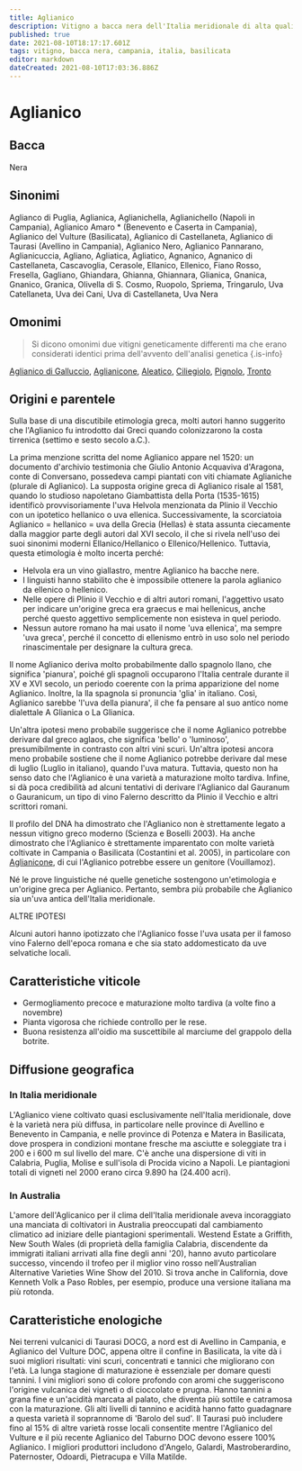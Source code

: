 ```yaml
---
title: Aglianico
description: Vitigno a bacca nera dell'Italia meridionale di alta qualità, a maturazione tardiva, tannico e degno di invecchiamento.
published: true
date: 2021-08-10T18:17:17.601Z
tags: vitigno, bacca nera, campania, italia, basilicata
editor: markdown
dateCreated: 2021-08-10T17:03:36.886Z
---
```


# Aglianico

## Bacca
Nera

## Sinonimi
Aglianco di Puglia, Aglianica, Aglianichella, Aglianichello (Napoli in Campania), Aglianico Amaro * (Benevento e Caserta in Campania), Aglianico del Vulture (Basilicata), Aglianico di Castellaneta, Aglianico di Taurasi (Avellino in Campania), Aglianico Nero, Aglianico Pannarano, Aglianicuccia, Agliano, Agliatica, Agliatico, Agnanico, Agnanico di Castellaneta, Cascavoglia, Cerasole, Ellanico, Ellenico, Fiano Rosso, Fresella, Gagliano, Ghiandara, Ghianna, Ghiannara, Glianica, Gnanica, Gnanico, Granica, Olivella di S. Cosmo, Ruopolo, Spriema, Tringarulo, Uva Catellaneta, Uva dei Cani, Uva di Castellaneta, Uva Nera

## Omonimi
> Si dicono omonimi due vitigni geneticamente differenti ma che erano considerati identici prima dell'avvento dell'analisi genetica
{.is-info}

[Aglianico di Galluccio](/vitigni/bacca-nera/aglianico-di-galluccio), [Aglianicone](/vitigni/bacca-nera/aglianicone), [Aleatico](/vitigni/bacca-nera/aleatico), [Ciliegiolo](/vitigni/bacca-nera/ciliegiolo), [Pignolo](/vitigni/bacca-nera/pignolo), [Tronto](/vitigni/bacca-nera/tronto)

## Origini e parentele
Sulla base di una discutibile etimologia greca, molti autori hanno suggerito che l'Aglianico fu introdotto dai Greci quando colonizzarono la costa tirrenica (settimo e sesto secolo a.C.).

La prima menzione scritta del nome Aglianico appare nel 1520: un documento d'archivio testimonia che Giulio Antonio Acquaviva d'Aragona, conte di Conversano, possedeva campi piantati con viti chiamate Aglianiche (plurale di Aglianico). La supposta origine greca di Aglianico risale al 1581, quando lo studioso napoletano Giambattista della Porta (1535-1615) identificò provvisoriamente l'uva Helvola menzionata da Plinio il Vecchio con un ipotetico hellanico o uva ellenica. Successivamente, la scorciatoia Aglianico = hellanico = uva della Grecia (Hellas) è stata assunta ciecamente dalla maggior parte degli autori dal XVI secolo, il che si rivela nell'uso dei suoi sinonimi moderni Ellanico/Hellanico o Ellenico/Hellenico. Tuttavia, questa etimologia è molto incerta perché:

- Helvola era un vino giallastro, mentre Aglianico ha bacche nere.
- I linguisti hanno stabilito che è impossibile ottenere la parola aglianico da ellenico o hellenico.
- Nelle opere di Plinio il Vecchio e di altri autori romani, l'aggettivo usato per indicare un'origine greca era graecus e mai hellenicus, anche perché questo aggettivo semplicemente non esisteva in quel periodo.
- Nessun autore romano ha mai usato il nome 'uva ellenica', ma sempre 'uva greca', perché il concetto di ellenismo entrò in uso solo nel periodo rinascimentale per designare la cultura greca.

Il nome Aglianico deriva molto probabilmente dallo spagnolo llano, che significa 'pianura', poiché gli spagnoli occuparono l'Italia centrale durante il XV e XVI secolo, un periodo coerente con la prima apparizione del nome Aglianico. Inoltre, la lla spagnola si pronuncia 'glia' in italiano. Così, Aglianico sarebbe 'l'uva della pianura', il che fa pensare al suo antico nome dialettale A Glianica o La Glianica.

Un'altra ipotesi meno probabile suggerisce che il nome Aglianico potrebbe derivare dal greco aglaos, che significa 'bello' o 'luminoso', presumibilmente in contrasto con altri vini scuri. Un'altra ipotesi ancora meno probabile sostiene che il nome Aglianico potrebbe derivare dal mese di luglio (Luglio in italiano), quando l'uva matura. Tuttavia, questo non ha senso dato che l'Aglianico è una varietà a maturazione molto tardiva. Infine, si dà poca credibilità ad alcuni tentativi di derivare l'Aglianico dal Gauranum o Gauranicum, un tipo di vino Falerno descritto da Plinio il Vecchio e altri scrittori romani.

Il profilo del DNA ha dimostrato che l'Aglianico non è strettamente legato a nessun vitigno greco moderno (Scienza e Boselli 2003). Ha anche dimostrato che l'Aglianico è strettamente imparentato con molte varietà coltivate in Campania o Basilicata (Costantini et al. 2005), in particolare con [Aglianicone](/vitigni/bacca-nera/aglianicone), di cui l'Aglianico potrebbe essere un genitore (Vouillamoz).

Né le prove linguistiche né quelle genetiche sostengono un'etimologia e un'origine greca per Aglianico. Pertanto, sembra più probabile che Aglianico sia un'uva antica dell'Italia meridionale.

ALTRE IPOTESI

Alcuni autori hanno ipotizzato che l'Aglianico fosse l'uva usata per il famoso vino Falerno dell'epoca romana e che sia stato addomesticato da uve selvatiche locali.

## Caratteristiche viticole
- Germogliamento precoce e maturazione molto tardiva (a volte fino a novembre) 
- Pianta vigorosa che richiede controllo per le rese. 
- Buona resistenza all'oidio ma suscettibile al marciume del grappolo della botrite.

## Diffusione geografica

### In Italia meridionale
L'Aglianico viene coltivato quasi esclusivamente nell'Italia meridionale, dove è la varietà nera più diffusa, in particolare nelle province di Avellino e Benevento in Campania, e nelle province di Potenza e Matera in Basilicata, dove prospera in condizioni montane fresche ma asciutte e soleggiate tra i 200 e i 600 m sul livello del mare. C'è anche una dispersione di viti in Calabria, Puglia, Molise e sull'isola di Procida vicino a Napoli. Le piantagioni totali di vigneti nel 2000 erano circa 9.890 ha (24.400 acri).

### In Australia

L'amore dell'Aglicanico per il clima dell'Italia meridionale aveva incoraggiato una manciata di coltivatori in Australia preoccupati dal cambiamento climatico ad iniziare delle piantagioni sperimentali. Westend Estate a Griffith, New South Wales (di proprietà della famiglia Calabria, discendente da immigrati italiani arrivati alla fine degli anni '20), hanno avuto particolare successo, vincendo il trofeo per il miglior vino rosso nell'Australian Alternative Varieties Wine Show del 2010. Si trova anche in California, dove Kenneth Volk a Paso Robles, per esempio, produce una versione italiana ma più rotonda.

## Caratteristiche enologiche
Nei terreni vulcanici di Taurasi DOCG, a nord est di Avellino in Campania, e Aglianico del Vulture DOC, appena oltre il confine in Basilicata, la vite dà i suoi migliori risultati: vini scuri, concentrati e tannici che migliorano con l'età. La lunga stagione di maturazione è essenziale per domare questi tannini. I vini migliori sono di colore profondo con aromi che suggeriscono l'origine vulcanica dei vigneti o di cioccolato e prugna. Hanno tannini a grana fine e un'acidità marcata al palato, che diventa più sottile e catramosa con la maturazione. Gli alti livelli di tannino e acidità hanno fatto guadagnare a questa varietà il soprannome di 'Barolo del sud'. Il Taurasi può includere fino al 15% di altre varietà rosse locali consentite mentre l'Aglianico del Vulture e il più recente Aglianico del Taburno DOC devono essere 100% Aglianico. I migliori produttori includono d'Angelo, Galardi, Mastroberardino, Paternoster, Odoardi, Pietracupa e Villa Matilde.


